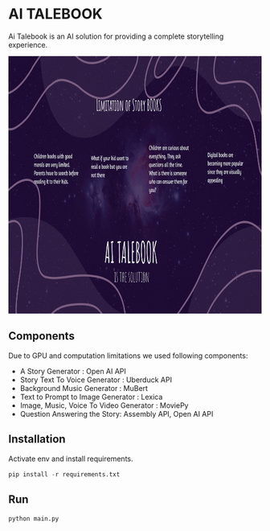 # AI TALEBOOK

Ai Talebook is an AI solution for providing a complete storytelling experience.

<!-- ![](https://github.com/suyogster/assemblyAI-winter-hackathon-2022/blob/master/inputs/ai_talebook.jpg) -->
<img src="https://github.com/suyogster/assemblyAI-winter-hackathon-2022/blob/master/inputs/ai_talebook.jpg" width="812" height="512">


## Components
Due to GPU and computation limitations we used following components:
- A Story Generator : Open AI API
- Story Text To Voice Generator : Uberduck API
- Background Music Generator : MuBert
- Text to Prompt to Image Generator : Lexica
- Image, Music, Voice To Video Generator : MoviePy
- Question Answering the Story: Assembly API, Open AI API

## Installation

Activate env and install requirements.

```python
pip install -r requirements.txt

```

## Run

```python
python main.py
```

